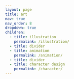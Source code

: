 ```yaml
---
layout: page
title: art
nav: true
nav_order: 8
dropdown: true
children:
  - title: illustration
    permalink: /illustration/
  - title: divider
  - title: animation
    permalink: /animation/
  - title: divider
  - title: character design
    permalink: /character/
---
```

